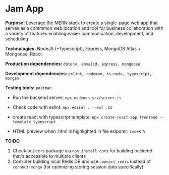# Jam App 

**Purpose:**  Leverage the MERN stack to create a single-page web app that serves as a commmon web location and tool for business collaboration with a variety of features enabling easier communication, development, and scheduling

**Technologies:**
NodeJS (+Typescript), Express, MongoDB Atlas + Mongoose,  React

**Production dependencies:** `dotenv, envalid, express, mongoose`

**Development dependencies:** `eslint, nodemon, ts-node, typescript, morgan`

**Testing tools:** `postman`

- Run the backend server:
    `npx nodemon src/server.ts`

- Check code with eslint:
    `npx eslint . --ext .ts`

- create react with typescript template:
    `npx create-react-app frontend --template typescript`

- HTML preview when .html is highlighted in file exlporer:
    `cmd+K V`

**TO:DO**
1. Check out cors package via `npm install cors` for building backend that's accessible to multiple clients
2. Consider building local Redis DB and use `connect-redis` instead of `connect-mongo` (for optimizing storing session data specifically)